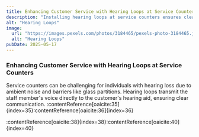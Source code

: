 ```yaml
---
title: Enhancing Customer Service with Hearing Loops at Service Counters
description: "Installing hearing loops at service counters ensures clear communication for customers with hearing aids, improving overall service quality."
alt: "Hearing Loops"
image:
  url: "https://images.pexels.com/photos/3184465/pexels-photo-3184465.jpeg?auto=compress&cs=tinysrgb&w=1260&h=750&dpr=1"
  alt: "Hearing Loops"
pubDate: 2025-05-17
---
```


### Enhancing Customer Service with Hearing Loops at Service Counters

Service counters can be challenging for individuals with hearing loss due to ambient noise and barriers like glass partitions. Hearing loops transmit the staff member's voice directly to the customer's hearing aid, ensuring clear communication. :contentReference[oaicite:35]{index=35}:contentReference[oaicite:36]{index=36}

:contentReference[oaicite:38]{index=38}:contentReference[oaicite:40]{index=40}
